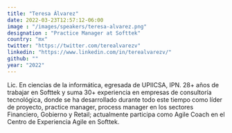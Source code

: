```yaml
---
title: "Teresa Álvarez"
date: 2022-03-23T12:57:12-06:00
image : "/images/speakers/teresa-alvarez.png"
designation : "Practice Manager at Softtek"
country: "mx"
twitter: "https://twitter.com/terealvarezv"
linkedin: "https://www.linkedin.com/in/terealvarezv/"
github: ""
year: "2022"
---
```


Lic. En ciencias de la informática, egresada de UPIICSA, IPN. 28+ años de trabajar en Softtek y suma 30+ experiencia en empresas de consultoría tecnológica, donde se ha desarrollado durante todo este tiempo como líder de proyecto, practice manager, process manager  en los sectores Financiero, Gobierno y Retail; actualmente participa como Agile Coach en el Centro de Experiencia Agile en Softtek.

